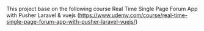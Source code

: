 This project base on the following course 
Real Time Single Page Forum App with Pusher Laravel & vuejs (https://www.udemy.com/course/real-time-single-page-forum-app-with-pusher-laravel-vuejs/)
